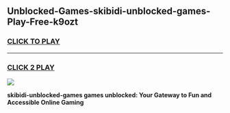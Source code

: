 
## Unblocked-Games-skibidi-unblocked-games-Play-Free-k9ozt
<h3>
<a href="https://premium76.site?title=skibidi-unblocked-games&ref=17A">CLICK TO PLAY</a></h3>
<hr>

<h3>
<a href="https://premium76.site?title=skibidi-unblocked-games&ref=17A">CLICK 2 PLAY</a>
  
</h3>

<a href="https://premium76.site?title=skibidi-unblocked-games&ref=17A"><img src="https://clearcache.store/games.png"></a>


**skibidi-unblocked-games games unblocked: Your Gateway to Fun and Accessible Online Gaming**
